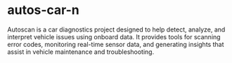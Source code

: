 # autos-car-n
Autoscan is a car diagnostics project designed to help detect, analyze, and interpret vehicle issues using onboard data. It provides tools for scanning error codes, monitoring real-time sensor data, and generating insights that assist in vehicle maintenance and troubleshooting.
